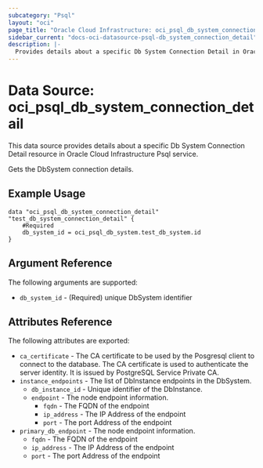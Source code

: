 ```yaml
---
subcategory: "Psql"
layout: "oci"
page_title: "Oracle Cloud Infrastructure: oci_psql_db_system_connection_detail"
sidebar_current: "docs-oci-datasource-psql-db_system_connection_detail"
description: |-
  Provides details about a specific Db System Connection Detail in Oracle Cloud Infrastructure Psql service
---
```


# Data Source: oci_psql_db_system_connection_detail
This data source provides details about a specific Db System Connection Detail resource in Oracle Cloud Infrastructure Psql service.

Gets the DbSystem connection details.

## Example Usage

```hcl
data "oci_psql_db_system_connection_detail" "test_db_system_connection_detail" {
	#Required
	db_system_id = oci_psql_db_system.test_db_system.id
}
```

## Argument Reference

The following arguments are supported:

* `db_system_id` - (Required) unique DbSystem identifier


## Attributes Reference

The following attributes are exported:

* `ca_certificate` - The CA certificate to be used by the Posgresql client to connect to the database. The CA certificate is used to authenticate the server identity.  It is issued by PostgreSQL Service Private CA. 
* `instance_endpoints` - The list of DbInstance endpoints in the DbSystem.
	* `db_instance_id` - Unique identifier of the DbInstance.
	* `endpoint` - The node endpoint information.
		* `fqdn` - The FQDN of the endpoint
		* `ip_address` - The IP Address of the endpoint
		* `port` - The port Address of the endpoint
* `primary_db_endpoint` - The node endpoint information.
	* `fqdn` - The FQDN of the endpoint
	* `ip_address` - The IP Address of the endpoint
	* `port` - The port Address of the endpoint

